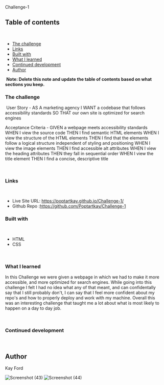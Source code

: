 Challenge-1
## Table of contents
​
  - [The challenge](#the-challenge)
  - [Links](#links)
  - [Built with](#built-with)
  - [What I learned](#what-i-learned)
  - [Continued development](#continued-development)
- [Author](#author)

​
**Note: Delete this note and update the table of contents based on what sections you keep.**
​
​
### The challenge
​
User Story - 
AS A marketing agency
I WANT a codebase that follows accessibility standards
SO THAT our own site is optimized for search engines

Acceptance Criteria -
GIVEN a webpage meets accessibility standards
WHEN I view the source code
THEN I find semantic HTML elements
WHEN I view the structure of the HTML elements
THEN I find that the elements follow a logical structure independent of styling and positioning
WHEN I view the image elements
THEN I find accessible alt attributes
WHEN I view the heading attributes
THEN they fall in sequential order
WHEN I view the title element
THEN I find a concise, descriptive title

​
### Links
​

- Live Site URL: https://poptartkay.github.io/Challenge-1/
- Github Repo :https://github.com/Poptartkay/Challenge-1
​
### Built with
​
- HTML
- CSS

​
### What I learned

In this Challenge we were given a webpage in which we had to make it more accessible,
and more optimized for search engines. While going into this challenge I felt I had no 
idea what any of that meant, and can confidentally say that I still probably don't, I 
can say that I feel more confident about my repo's and how to properly deploy and work 
with my machine. Overall this was an interesting challenge that taught me a lot about what
is most likely to happen on a day to day job. 
​

​
### Continued development


​
## Author
Kay Ford



![Screenshot (43)](https://user-images.githubusercontent.com/91912984/208343528-270b141d-ec59-442d-b609-d0a4e80f0efb.png)
![Screenshot (44)](https://user-images.githubusercontent.com/91912984/208343541-d136cff0-8fb3-4aa3-85a2-586662a7c640.png)
